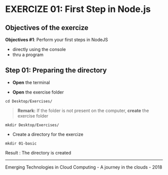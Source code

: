 # EXERCIZE 01: First Step in Node.js

## Objectives of the exercize

**Objectives #1**: Perform your first steps in NodeJS
  - directly using the console
  - thru a program

## Step 01: Preparing the directory

 - **Open** the terminal

 - **Open** the exercise folder

```
cd Desktop/Exercises/
```

>**Remark:** If the folder is not present on the computer, **create** the exercise folder
```
mkdir Desktop/Exercises/
```

- Create a directory for the exercize

```
mkdir 01-basic
```
Result : The directory is created



---
Emerging Technologies in Cloud Computing - A journey in the clouds - 2018
